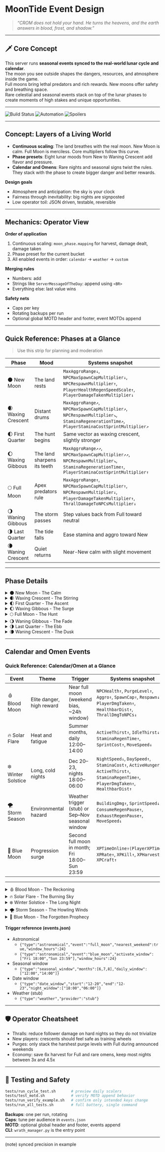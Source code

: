 
# MoonTide Event Design

> *“CROM does not hold your hand. He turns the heavens, and the earth answers in blood, frost, and shadow.”*

---

## 🗡️ Core Concept

This server runs **seasonal events synced to the real-world lunar cycle and calendar**.  
The moon you see outside shapes the dangers, resources, and atmosphere inside the game.  
Full moons bring lethal predators and rich rewards. New moons offer safety and breathing space.  
Rare celestial and seasonal events stack on top of the lunar phases to create moments of high stakes and unique opportunities.

---

![Build Status](https://img.shields.io/badge/status-active-green) ![Automation](https://img.shields.io/badge/automation-JSON__driven-blue) ![Spoilers](https://img.shields.io/badge/player%20spoilers-minimal-lightgrey)

---

## Concept: Layers of a Living World

- **Continuous scaling**: The land breathes with the real moon. New Moon is calm. Full Moon is merciless. Core multipliers follow this curve.  
- **Phase presets**: Eight lunar moods from New to Waning Crescent add flavor and pressure.  
- **Calendar and Omens**: Rare nights and seasonal signs twist the rules. They stack with the phase to create bigger danger and better rewards.

**Design goals**
- Atmosphere and anticipation: the sky is your clock  
- Fairness through inevitability: big nights are signposted  
- Low operator toil: JSON driven, testable, reversible

---

## Mechanics: Operator View

**Order of application**
1. Continuous scaling: `moon_phase.mapping` for harvest, damage dealt, damage taken  
2. Phase preset for the current bucket  
3. All enabled events in order: `calendar` → `weather` → `custom`

**Merging rules**
- Numbers: add  
- Strings like `ServerMessageOfTheDay`: append using `<BR>`  
- Everything else: last value wins

**Safety nets**
- Caps per key  
- Rotating backups per run  
- Optional global MOTD header and footer, event MOTDs append

---

## Quick Reference: Phases at a Glance

> Use this strip for planning and moderation

| Phase | Mood | Systems snapshot |
|---|---|---|
| 🌑 New Moon | The land rests | `MaxAggroRange↓`, `NPCMaxSpawnCapMultiplier↓`, `NPCRespawnMultiplier↑`, `PlayerHealthRegenSpeedScale↑`, `PlayerDamageTakenMultiplier↓` |
| 🌒 Waxing Crescent | Distant drums | `MaxAggroRange↗`, `NPCMaxSpawnCapMultiplier↗`, `NPCRespawnMultiplier↘`, `StaminaRegenerationTime↗`, `PlayerStaminaCostSprintMultiplier↗` |
| 🌓 First Quarter | The hunt begins | Same vector as waxing crescent, slightly stronger |
| 🌔 Waxing Gibbous | The land sharpens its teeth | `MaxAggroRange↗↗`, `NPCMaxSpawnCapMultiplier↗↗`, `NPCRespawnMultiplier↘`, `StaminaRegenerationTime↑`, `PlayerStaminaCostSprintMultiplier↑` |
| 🌕 Full Moon | Apex predators rule | `MaxAggroRange↑`, `NPCMaxSpawnCapMultiplier↑`, `NPCRespawnMultiplier↓`, `PlayerDamageTakenMultiplier↑`, `ThrallDamageToNPCsMultiplier↓` |
| 🌖 Waning Gibbous | The storm passes | Step values back from Full toward neutral |
| 🌗 Last Quarter | The tide falls | Ease stamina and aggro toward New |
| 🌘 Waning Crescent | Quiet returns | Near-New calm with slight movement |

---

## Phase Details

<details>
<summary>🌑 New Moon - The Calm</summary>
**Mood**: the land rests  
**Systems**: `MaxAggroRange↓`, `NPCMaxSpawnCapMultiplier↓`, `NPCRespawnMultiplier↑`, `PlayerHealthRegenSpeedScale↑`, `PlayerDamageTakenMultiplier↓`  
**Intent**: explore, build, breathe
</details>

<details>
<summary>🌒 Waxing Crescent - The Stirring</summary>
**Mood**: distant drums  
**Systems**: `MaxAggroRange↗`, `NPCMaxSpawnCapMultiplier↗`, `NPCRespawnMultiplier↘`, `StaminaRegenerationTime↗`, `PlayerStaminaCostSprintMultiplier↗`  
**Intent**: pressure builds
</details>

<details>
<summary>🌓 First Quarter - The Ascent</summary>
**Mood**: the hunt begins  
**Systems**: same vector as waxing crescent, slightly stronger  
**Intent**: adventure invites and rewards
</details>

<details>
<summary>🌔 Waxing Gibbous - The Surge</summary>
**Mood**: the land sharpens its teeth  
**Systems**: `MaxAggroRange↗↗`, `NPCMaxSpawnCapMultiplier↗↗`, `NPCRespawnMultiplier↘`, `StaminaRegenerationTime↑`, `PlayerStaminaCostSprintMultiplier↑`  
**Intent**: stock up, commit
</details>

<details>
<summary>🌕 Full Moon - The Hunt</summary>
**Mood**: apex predators rule the night  
**Systems**: `MaxAggroRange↑`, `NPCMaxSpawnCapMultiplier↑`, `NPCRespawnMultiplier↓`, `PlayerDamageTakenMultiplier↑`, `ThrallDamageToNPCsMultiplier↓`  
**Intent**: risk everything, gain everything
</details>

<details>
<summary>🌖 Waning Gibbous - The Fade</summary>
**Mood**: the storm passes  
**Systems**: step values back from Full toward neutral  
**Intent**: keep rewards high, lower the grind
</details>

<details>
<summary>🌗 Last Quarter - The Ebb</summary>
**Mood**: the tide falls  
**Systems**: ease stamina and aggro toward New  
**Intent**: travel and trade flourish
</details>

<details>
<summary>🌘 Waning Crescent - The Dusk</summary>
**Mood**: quiet returns  
**Systems**: near-New calm with slight movement  
**Intent**: reset the board
</details>

---

## Calendar and Omen Events

### Quick Reference: Calendar/Omen at a Glance

| Event | Theme | Trigger | Systems snapshot |
|---|---|---|---|
| 🩸 Blood Moon | Elite danger, high reward | Near full moon (weekend bias, ~24h window) | `NPCHealth↑`, `PurgeLevel↑`, `Aggro↑`, `SpawnCap↑`, `Respawn↓`, `PlayerDmgTaken↑`, `HealthbarDist↑`, `ThrallDmgToNPCs↓` |
| 🔥 Solar Flare | Heat and fatigue | Summer months, daily 12:00–14:00 | `ActiveThirst↑`, `IdleThirst↓`, `StaminaRegenTime↑`, `SprintCost↑`, `MoveSpeed↓` |
| ❄️ Winter Solstice | Long, cold nights | Dec 20–23, nights 18:00–06:00 | `NightSpeed↓`, `DaySpeed↑`, `StaminaCost↑`, `ActiveHunger↑`, `ActiveThirst↑`, `StaminaRegenTime↑`, `PlayerDmgTaken↑`, `HealthbarDist↑` |
| 🌪️ Storm Season | Environmental hazard | Weather trigger (stub) or Sep–Nov seasonal window | `BuildingDmg↑`, `SprintSpeed↓`, `ConsumeRegenPause↑`, `ExhaustRegenPause↑`, `MoveSpeed↓` |
| 🔵 Blue Moon | Progression surge | Second full moon in month; Fri 18:00–Sun 23:59 | `XPTimeOnline↑(PlayerXPTime↑)`, `XPRate↑`, `XPKill↑`, `XPHarvest↑`, `XPCraft↑` |

---

<details>
<summary>🩸 Blood Moon - The Reckoning</summary>
**Theme**: the strong hunt the strong  
**Systems**: `NPCHealthMultiplier↑`, `PurgeLevel↑`, `MaxAggroRange↑`, `NPCMaxSpawnCapMultiplier↑`, `NPCRespawnMultiplier↓`, `PlayerDamageTakenMultiplier↑`, `HealthbarVisibilityDistance↑`, `ThrallDamageToNPCsMultiplier↓`  
**Intent**: glory or death; raids feel alive, elites are dangerous, loot is juicy  
**Trigger**: near full moon with weekend bias  
**MOTD cue**: "Blood Moon: Elite monsters prowl! High risk, high reward."  
**Operator tips**: announce timing; consider purge pacing; expect higher death rates
</details>

<details>
<summary>🔥 Solar Flare - The Burning Sky</summary>
**Theme**: heat punishes the unprepared  
**Systems**: `PlayerActiveThirstMultiplier↑`, `PlayerIdleThirstMultiplier↓`, `StaminaRegenerationTime↑` (e.g., ~4.0 during peak), `PlayerStaminaCostSprintMultiplier↑`, `PlayerMovementSpeedScale↓`  
**Intent**: travel and combat become resource games; the sun is the enemy  
**Trigger**: seasonal midday windows in summer  
**MOTD cue**: "Solar Flare: brutal heat and thirst—seek shade and water."  
**Operator tips**: remind players about water/ice; nudge caravan/supply play; movement/sprint speed merge multiplicatively to avoid additive speed-ups
</details>

<details>
<summary>❄️ Winter Solstice - The Long Night</summary>
**Theme**: cold and darkness close in  
**Systems**: `NightTimeSpeedScale↓`, `DayTimeSpeedScale↑`, `StaminaCostMultiplier↑`, `PlayerActiveHungerMultiplier↑`, `PlayerActiveThirstMultiplier↑`, `StaminaRegenerationTime↑`, `PlayerDamageTakenMultiplier↑`, `HealthbarVisibilityDistance↑`  
**Intent**: test discipline and preparation; lights and teamwork matter  
**Trigger**: solstice date window  
**MOTD cue**: "Winter Solstice: longer nights and chill winds—bundle up."  
**Operator tips**: consider themed rewards; advise torches, fur gear, campfires
</details>

<details>
<summary>🌪️ Storm Season - The Howling Winds</summary>
**Theme**: the sky strikes  
**Systems**: `BuildingDamageMultiplier↑`, `PlayerSprintSpeedScale↓`, `StaminaOnConsumeRegenPause↑`, `StaminaOnExhaustionRegenPause↑`, `PlayerMovementSpeedScale↓`  
**Intent**: traversal and sieges are messy and slow; storms punish overextension  
**Trigger**: weather system (stub) or seasonal schedule  
**MOTD cue**: "Storm Season: howling winds batter builds; move carefully."  
**Operator tips**: set clear window; warn builders; expect more rescues
</details>

<details>
<summary>🔵 Blue Moon - The Forgotten Prophecy</summary>
**Theme**: a rare surge in power  
**Systems**: `PlayerXPTimeMultiplier↑`, `PlayerXPRateMultiplier↑`, `PlayerXPKillMultiplier↑`, `PlayerXPHarvestMultiplier↑`, `PlayerXPCraftMultiplier↑`  
**Intent**: a few nights a year where progression pops; bring new blood up to speed  
**Trigger**: true blue moon with weekend window  
**MOTD cue**: "Blue Moon: rare augury—unique loot and power await."  
**Operator tips**: advertise ahead; great for onboarding and catch‑up
</details>

#### Trigger reference (events.json)
- Astronomical
  - `{"type":"astronomical","event":"full_moon","nearest_weekend":true,"window_hours":24}`
  - `{"type":"astronomical","event":"blue_moon","activate_window":["Fri 18:00","Sun 23:59"],"window_hours":24}`
- Seasonal window
  - `{"type":"seasonal_window","months":[6,7,8],"daily_window":["12:00","14:00"]}`
- Date window
  - `{"type":"date_window","start":"12-20","end":"12-23","night_window":["18:00","06:00"]}`
- Weather (stub)
  - `{"type":"weather","provider":"stub"}`

---

## 🛡️ Operator Cheatsheet

- Thralls: reduce follower damage on hard nights so they do not trivialize  
- New players: crescents should feel safe as training wheels  
- Purges: only stack the harshest purge levels with Full during announced weekends  
- Economy: save 6x harvest for Full and rare omens, keep most nights between 3x and 4.5x

---

## 🧪 Testing and Safety

~~~bash
tests/run_cycle_test.sh       # preview daily scalers
tests/test_motd.sh            # verify MOTD append behavior
tests/run_verify_example.sh   # confirm only intended keys change
tests/run_all_tests.sh        # full battery, single command
~~~

**Backups**: one per run, rotating  
**Caps**: tune per audience in `events.json`  
**MOTD**: optional global header and footer, events append  
**CLI**: `wrath_manager.py` is the entry point

---

(note) synced precision in example
